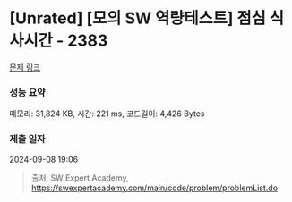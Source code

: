 # [Unrated] [모의 SW 역량테스트] 점심 식사시간 - 2383 

[문제 링크](https://swexpertacademy.com/main/code/problem/problemDetail.do?contestProbId=AV5-BEE6AK0DFAVl) 

### 성능 요약

메모리: 31,824 KB, 시간: 221 ms, 코드길이: 4,426 Bytes

### 제출 일자

2024-09-08 19:06



> 출처: SW Expert Academy, https://swexpertacademy.com/main/code/problem/problemList.do